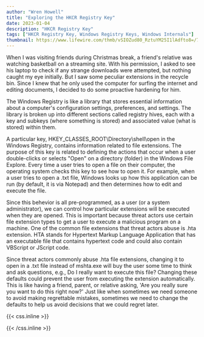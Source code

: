 ```yaml
---
author: "Wren Howell"
title: "Exploring the HKCR Registry Key"
date: 2023-01-04
description: "HKCR Registry Key"
tags: ["HKCR Registry Key, Windows Registry Keys, Windows Internals"]
thumbnail: https://www.lifewire.com/thmb/vSIOZud80_RztuYM25I1lAdfto8=/750x0/filters:no_upscale():max_bytes(150000):strip_icc():format(webp)/hkey-classes-root-registry-8b4daed03243417daf82e54efc181834.png
---
```


 When I was visiting friends during Christmas break, a friend's relative was watching basketball on a streaming site. With his permission, I asked to see his laptop to check if any strange downloads were attempted, but nothing caught my eye initially. But I saw some peculiar extensions in the recycle bin. Since I knew that he only used the computer for surfing the internet and editing documents, I decided to do some proactive hardening for him. 

The Windows Registry is like a library that stores essential information about a computer's configuration settings, preferences, and settings. The library is broken up into different sections called registry hives, each with a key and subkeys (where something is stored) and associated value (what is stored) within them.

A particular key, HKEY_CLASSES_ROOT\Directory\shell\open in the Windows Registry, contains information related to file extensions. The purpose of this key is related to defining the actions that occur when a user double-clicks or selects "Open" on a directory (folder) in the Windows File Explore. Every time a user tries to open a file on their computer, the operating system checks this key to see how to open it. For example, when a user tries to open a .txt file, Windows looks up how this application can be run (by default, it is via Notepad) and then determines how to edit and execute the file.

Since this behevior is all pre-programmed, as a user (or a system administrator), we can control how particular extensions will be executed when they are opened. This is important because threat actors use certain file extension types to get a user to execute a malicious program on a machine. One of the common file extensions that threat actors abuse is .hta extension. HTA stands for  Hypertext Markup Language Application that has an executable file that contains hypertext code and could also contain VBScript or JScript code.  

Since threat actors commonly abuse .hta file extensions, changing it to open in a .txt file instead of mshta.exe will buy the user some time to think and ask questions, e.g., Do I really want to execute this file? Changing these  defaults could prevent the user from executing the extension automatically. This is like having a friend, parent, or relative asking, 'Are you really sure you want to do this right now?' Just like when sometimes we need someone to avoid making regrettable mistakes, sometimes we need to change the defaults to help us avoid decisions that we could regret later. 


{{< css.inline >}}

<style>
.emojify {
	font-family: Apple Color Emoji, Segoe UI Emoji, NotoColorEmoji, Segoe UI Symbol, Android Emoji, EmojiSymbols;
	font-size: 2rem;
	vertical-align: middle;
}
@media screen and (max-width:650px) {
  .nowrap {
    display: block;
    margin: 25px 0;
  }
}
</style>

{{< /css.inline >}}
